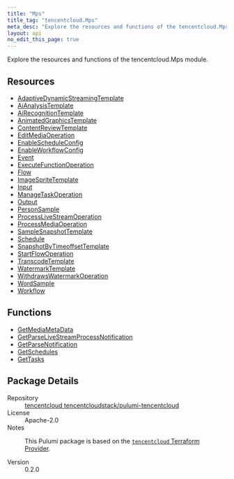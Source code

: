 ```yaml
---
title: "Mps"
title_tag: "tencentcloud.Mps"
meta_desc: "Explore the resources and functions of the tencentcloud.Mps module."
layout: api
no_edit_this_page: true
---
```


<!-- WARNING: this file was generated by Pulumi Docs Generator. -->
<!-- Do not edit by hand unless you're certain you know what you are doing! -->

Explore the resources and functions of the tencentcloud.Mps module.

<h2 id="resources">Resources</h2>
<ul class="api">
    <li><a href="adaptivedynamicstreamingtemplate/" title="AdaptiveDynamicStreamingTemplate"><span class="api-symbol api-symbol--resource"></span>AdaptiveDynamicStreamingTemplate</a></li>
    <li><a href="aianalysistemplate/" title="AiAnalysisTemplate"><span class="api-symbol api-symbol--resource"></span>AiAnalysisTemplate</a></li>
    <li><a href="airecognitiontemplate/" title="AiRecognitionTemplate"><span class="api-symbol api-symbol--resource"></span>AiRecognitionTemplate</a></li>
    <li><a href="animatedgraphicstemplate/" title="AnimatedGraphicsTemplate"><span class="api-symbol api-symbol--resource"></span>AnimatedGraphicsTemplate</a></li>
    <li><a href="contentreviewtemplate/" title="ContentReviewTemplate"><span class="api-symbol api-symbol--resource"></span>ContentReviewTemplate</a></li>
    <li><a href="editmediaoperation/" title="EditMediaOperation"><span class="api-symbol api-symbol--resource"></span>EditMediaOperation</a></li>
    <li><a href="enablescheduleconfig/" title="EnableScheduleConfig"><span class="api-symbol api-symbol--resource"></span>EnableScheduleConfig</a></li>
    <li><a href="enableworkflowconfig/" title="EnableWorkflowConfig"><span class="api-symbol api-symbol--resource"></span>EnableWorkflowConfig</a></li>
    <li><a href="event/" title="Event"><span class="api-symbol api-symbol--resource"></span>Event</a></li>
    <li><a href="executefunctionoperation/" title="ExecuteFunctionOperation"><span class="api-symbol api-symbol--resource"></span>ExecuteFunctionOperation</a></li>
    <li><a href="flow/" title="Flow"><span class="api-symbol api-symbol--resource"></span>Flow</a></li>
    <li><a href="imagespritetemplate/" title="ImageSpriteTemplate"><span class="api-symbol api-symbol--resource"></span>ImageSpriteTemplate</a></li>
    <li><a href="input/" title="Input"><span class="api-symbol api-symbol--resource"></span>Input</a></li>
    <li><a href="managetaskoperation/" title="ManageTaskOperation"><span class="api-symbol api-symbol--resource"></span>ManageTaskOperation</a></li>
    <li><a href="output/" title="Output"><span class="api-symbol api-symbol--resource"></span>Output</a></li>
    <li><a href="personsample/" title="PersonSample"><span class="api-symbol api-symbol--resource"></span>PersonSample</a></li>
    <li><a href="processlivestreamoperation/" title="ProcessLiveStreamOperation"><span class="api-symbol api-symbol--resource"></span>ProcessLiveStreamOperation</a></li>
    <li><a href="processmediaoperation/" title="ProcessMediaOperation"><span class="api-symbol api-symbol--resource"></span>ProcessMediaOperation</a></li>
    <li><a href="samplesnapshottemplate/" title="SampleSnapshotTemplate"><span class="api-symbol api-symbol--resource"></span>SampleSnapshotTemplate</a></li>
    <li><a href="schedule/" title="Schedule"><span class="api-symbol api-symbol--resource"></span>Schedule</a></li>
    <li><a href="snapshotbytimeoffsettemplate/" title="SnapshotByTimeoffsetTemplate"><span class="api-symbol api-symbol--resource"></span>SnapshotByTimeoffsetTemplate</a></li>
    <li><a href="startflowoperation/" title="StartFlowOperation"><span class="api-symbol api-symbol--resource"></span>StartFlowOperation</a></li>
    <li><a href="transcodetemplate/" title="TranscodeTemplate"><span class="api-symbol api-symbol--resource"></span>TranscodeTemplate</a></li>
    <li><a href="watermarktemplate/" title="WatermarkTemplate"><span class="api-symbol api-symbol--resource"></span>WatermarkTemplate</a></li>
    <li><a href="withdrawswatermarkoperation/" title="WithdrawsWatermarkOperation"><span class="api-symbol api-symbol--resource"></span>WithdrawsWatermarkOperation</a></li>
    <li><a href="wordsample/" title="WordSample"><span class="api-symbol api-symbol--resource"></span>WordSample</a></li>
    <li><a href="workflow/" title="Workflow"><span class="api-symbol api-symbol--resource"></span>Workflow</a></li>
</ul>

<h2 id="functions">Functions</h2>
<ul class="api">
    <li><a href="getmediametadata/" title="GetMediaMetaData"><span class="api-symbol api-symbol--function"></span>GetMediaMetaData</a></li>
    <li><a href="getparselivestreamprocessnotification/" title="GetParseLiveStreamProcessNotification"><span class="api-symbol api-symbol--function"></span>GetParseLiveStreamProcessNotification</a></li>
    <li><a href="getparsenotification/" title="GetParseNotification"><span class="api-symbol api-symbol--function"></span>GetParseNotification</a></li>
    <li><a href="getschedules/" title="GetSchedules"><span class="api-symbol api-symbol--function"></span>GetSchedules</a></li>
    <li><a href="gettasks/" title="GetTasks"><span class="api-symbol api-symbol--function"></span>GetTasks</a></li>
</ul>

<h2 id="package-details">Package Details</h2>
<dl class="package-details">
	<dt>Repository</dt>
	<dd><a href="https://github.com/tencentcloudstack/pulumi-tencentcloud">tencentcloud tencentcloudstack/pulumi-tencentcloud</a></dd>
	<dt>License</dt>
	<dd>Apache-2.0</dd>
	<dt>Notes</dt>
	<dd><p>This Pulumi package is based on the <a href="https://github.com/tencentcloudstack/terraform-provider-tencentcloud"><code>tencentcloud</code> Terraform Provider</a>.</p>
</dd>
	<dt>Version</dt>
	<dd>0.2.0</dd>
</dl>

